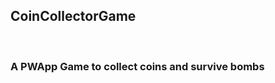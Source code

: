 <c><h2>CoinCollectorGame</h2><br/><c/>
<c><h3>A PWApp Game to collect coins and survive bombs</h3></c>

